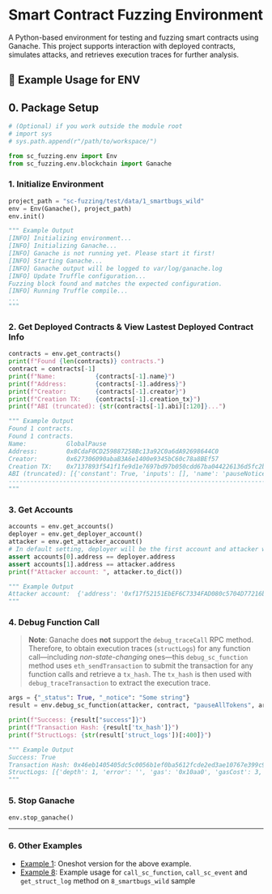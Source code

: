 # Smart Contract Fuzzing Environment

A Python-based environment for testing and fuzzing smart contracts using Ganache. This project supports interaction with deployed contracts, simulates attacks, and retrieves execution traces for further analysis.

## 🚀 Example Usage for ENV

## 0. Package Setup

```python
# (Optional) if you work outside the module root
# import sys
# sys.path.append(r"/path/to/workspace/")

from sc_fuzzing.env import Env
from sc_fuzzing.env.blockchain import Ganache
```

### 1. Initialize Environment

```python
project_path = "sc-fuzzing/test/data/1_smartbugs_wild"
env = Env(Ganache(), project_path)
env.init()

""" Example Output
[INFO] Initializing environment...
[INFO] Initializing Ganache...
[INFO] Ganache is not running yet. Please start it first!
[INFO] Starting Ganache...
[INFO] Ganache output will be logged to var/log/ganache.log
[INFO] Update Truffle configuration...
Fuzzing block found and matches the expected configuration.
[INFO] Running Truffle compile...
...
"""
```

### 2. Get Deployed Contracts & View Lastest Deployed Contract Info

```python
contracts = env.get_contracts()
print(f"Found {len(contracts)} contracts.")
contract = contracts[-1]
print(f"Name:           {contracts[-1].name}")
print(f"Address:        {contracts[-1].address}")
print(f"Creator:        {contracts[-1].creator}")
print(f"Creation TX:    {contracts[-1].creation_tx}")
print(f"ABI (truncated): {str(contracts[-1].abi)[:120]}...")

""" Example Output
Found 1 contracts.
Found 1 contracts.
Name:           GlobalPause
Address:        0x8CdaF0CD259887258Bc13a92C0a6dA92698644C0
Creator:        0x627306090abaB3A6e1400e9345bC60c78a8BEf57
Creation TX:    0x7137893f541f1fe9d1e7697bd97b050cdd67ba044226136d5fc2b69447fd3510
ABI (truncated): [{'constant': True, 'inputs': [], 'name': 'pauseNotice', 'outputs': [{'name': '', 'type': 'string'}], 'payable': False, ...
----------------------------------------------------------------------------------------------------
"""
```

### 3. Get Accounts

```python
accounts = env.get_accounts()
deployer = env.get_deployer_account()
attacker = env.get_attacker_account()
# In default setting, deployer will be the first account and attacker will the second account.
assert accounts[0].address == deployer.address
assert accounts[1].address == attacker.address
print(f"Attacker account: ", attacker.to_dict())

""" Example Output
Attacker account:  {'address': '0xf17f52151EbEF6C7334FAD080c5704D77216b732', 'private_key': HexBytes('0xae6ae8e5ccbfb04590405997ee2d52d2b330726137b875053c36d94e974d162f'), 'balance': 1000000000000000000000, 'nonce': 0}
"""
```

### 4. Debug Function Call
> **Note**: Ganache does **not** support the `debug_traceCall` RPC method. Therefore, to obtain execution traces (`structLogs`) for any function call—including *non-state-changing* ones—this `debug_sc_function` method uses `eth_sendTransaction` to submit the transaction for any function calls and retrieve a `tx_hash`. The `tx_hash` is then used with `debug_traceTransaction` to extract the execution trace.

```python
args = {"_status": True, "_notice": "Some string"}
result = env.debug_sc_function(attacker, contract, "pauseAllTokens", args)

print(f"Success: {result["success"]}")
print(f"Transaction Hash: {result['tx_hash']}")
print(f"StructLogs: {str(result['struct_logs'])[:400]}")

""" Example Output
Success: True
Transaction Hash: 0x46eb1405405dc5c0056b1ef0ba5612fcde2ed3ae10767e399c96236955419559
StructLogs: [{'depth': 1, 'error': '', 'gas': '0x10aa0', 'gasCost': 3, 'memory': [], 'op': 'PUSH1', 'pc': 0, 'stack': [], 'storage': {}}, {'depth': 1, 'error': '', 'gas': '0x10a9d', 'gasCost': 3, 'memory': [], 'op': 'PUSH1', 'pc': 2, 'stack': ['0000000000000000000000000000000000000000000000000000000000000080'], 'storage': {}}, {'depth': 1, 'error': '', 'gas': '0x10a9a', 'gasCost': 12, 'memory': ['000000000000..
"""
```

### 5. Stop Ganache

```python
env.stop_ganache()
```

---

### 6. Other Examples

- [Example 1](example1.py): Oneshot version for the above example.
- [Example 8](example8.py): Example usage for `call_sc_function`, `call_sc_event` and `get_struct_log` method on `8_smartbugs_wild` sample

